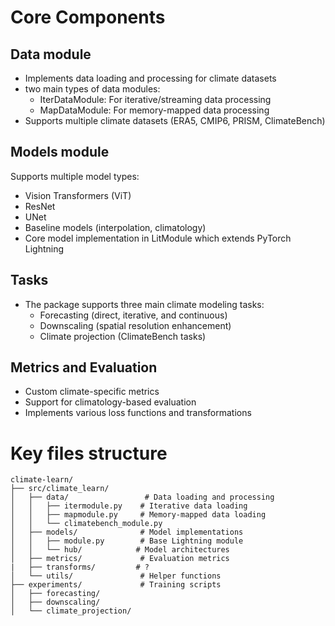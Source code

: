 # Core Components

## Data module

- Implements data loading and processing for climate datasets
- two main types of data modules:
    - IterDataModule: For iterative/streaming data processing
    - MapDataModule: For memory-mapped data processing
- Supports multiple climate datasets (ERA5, CMIP6, PRISM, ClimateBench)

## Models module
Supports multiple model types:
- Vision Transformers (ViT)
- ResNet
- UNet
- Baseline models (interpolation, climatology)
- Core model implementation in LitModule which extends PyTorch Lightning

## Tasks
- The package supports three main climate modeling tasks:
    - Forecasting (direct, iterative, and continuous)
    - Downscaling (spatial resolution enhancement)
    - Climate projection (ClimateBench tasks)

## Metrics and Evaluation
- Custom climate-specific metrics
- Support for climatology-based evaluation
- Implements various loss functions and transformations

# Key files structure
```
climate-learn/
├── src/climate_learn/
│   ├── data/                 # Data loading and processing
│   │   ├── itermodule.py    # Iterative data loading
│   │   ├── mapmodule.py     # Memory-mapped data loading
│   │   └── climatebench_module.py
│   ├── models/              # Model implementations
│   │   ├── module.py        # Base Lightning module
│   │   └── hub/            # Model architectures
│   ├── metrics/             # Evaluation metrics
|   ├── transforms/         # ?
│   └── utils/               # Helper functions
├── experiments/             # Training scripts
│   ├── forecasting/
│   ├── downscaling/
│   └── climate_projection/
```